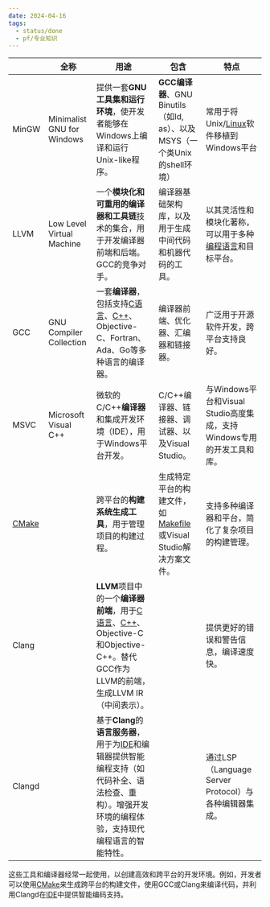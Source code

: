 ```yaml
---
date: 2024-04-16
tags:
  - status/done
  - pf/专业知识
---
```


|                   | 全称                         | 用途                                                                                                                                                | 包含                                                        | 特点                                                          |
| ----------------- | -------------------------- | ------------------------------------------------------------------------------------------------------------------------------------------------- | --------------------------------------------------------- | ----------------------------------------------------------- |
| MinGW             | Minimalist GNU for Windows | 提供一套**GNU工具集和运行环境**，使开发者能够在Windows上编译和运行Unix-like程序。                                                                                              | **GCC编译器**、GNU Binutils（如ld, as）、以及MSYS（一个类Unix的shell环境）  | 常用于将Unix/[Linux](../../02专业学习/Linux/Linux.md)软件移植到Windows平台 |
| LLVM              | Low Level Virtual Machine  | 一个**模块化和可重用的编译器和工具链**技术的集合，用于开发编译器前端和后端。GCC的竞争对手。                                                                                                 | 编译器基础架构库，以及用于生成中间代码和机器代码的工具。                              | 以其灵活性和模块化著称，可以用于多种[编程语言](../../02专业学习/学习方向/编程语言.md)和目标平台。   |
| GCC               | GNU Compiler Collection    | 一套**编译器**，包括支持[C语言](../../02专业学习/C语言/C语言.md)、[C++](../../02专业学习/C++/C++.md)、Objective-C、Fortran、Ada、Go等多种语言的编译器。                                  | 编译器前端、优化器、汇编器和链接器。                                        | 广泛用于开源软件开发，跨平台支持良好。                                         |
| MSVC              | Microsoft Visual C++       | 微软的C/C++**编译器**和集成开发环境（IDE），用于Windows平台开发。                                                                                                        | C/C++编译器、链接器、调试器、以及Visual Studio。                         | 与Windows平台和Visual Studio高度集成，支持Windows专用的开发工具和库。            |
| [CMake](CMake.md) |                            | 跨平台的**构建系统生成工具**，用于管理项目的构建过程。                                                                                                                     | 生成特定平台的构建文件，如[Makefile](Makefile.md)或Visual Studio解决方案文件。 | 支持多种编译器和平台，简化了复杂项目的构建管理。                                    |
| Clang             |                            | **LLVM**项目中的一个**编译器前端**，用于[C语言](../../02专业学习/C语言/C语言.md)、[C++](../../02专业学习/C++/C++.md)、Objective-C和Objective-C++。替代GCC作为LLVM的前端，生成LLVM IR（中间表示）。 |                                                           | 提供更好的错误和警告信息，编译速度快。                                         |
| Clangd            |                            | 基于**Clang**的**语言服务器**，用于为[IDE](IDE.md)和编辑器提供智能编程支持（如代码补全、语法检查、重构）。增强开发环境的编程体验，支持现代编程语言的智能特性。                                                      |                                                           | 通过LSP（Language Server Protocol）与各种编辑器集成。                    |

这些工具和编译器经常一起使用，以创建高效和跨平台的开发环境。例如，开发者可以使用[CMake](CMake.md)来生成跨平台的构建文件，使用GCC或Clang来编译代码，并利用Clangd在[IDE](IDE.md)中提供智能编码支持。
